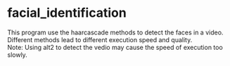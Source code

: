 # facial_identification
This program use the haarcascade methods to detect the faces in a video.  
Different methods lead to different execution speed and quality.  
Note: Using alt2 to detect the vedio may cause the speed of execution too slowly.
